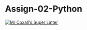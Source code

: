 # Assign-02-Python
[![Mr Coxall's Super Linter](https://github.com/ICS3U-Programming-DanielM/Assign-02-Python/workflows/Mr%20Coxall's%20Super%20Linter/badge.svg)](https://github.com/ICS3U-Programming-DanielM/Assign-02-Python/actions/)
